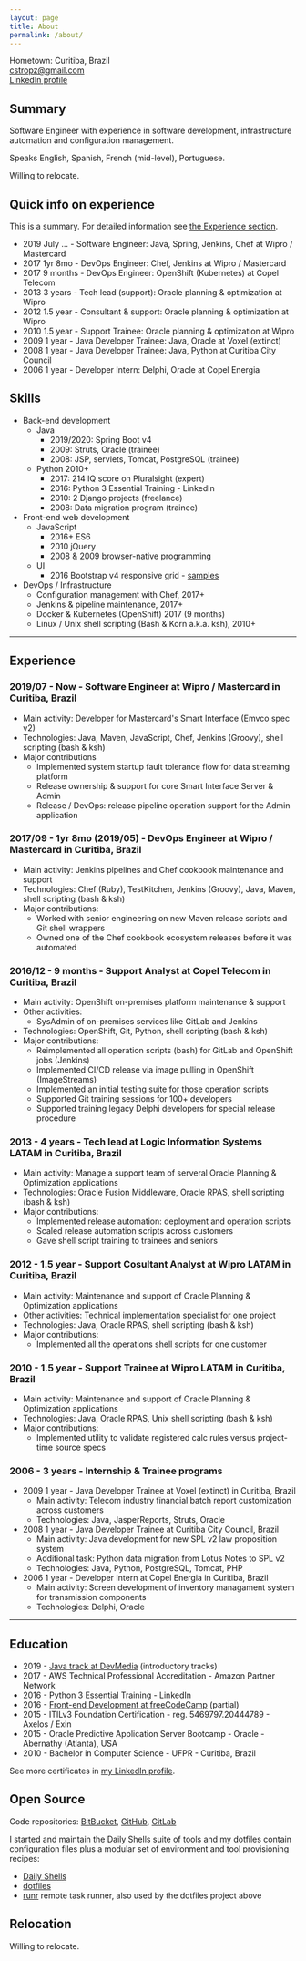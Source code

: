 ```yaml
---
layout: page
title: About
permalink: /about/
---
```


Hometown: Curitiba, Brazil  
cstropz@gmail.com  
[LinkedIn profile](https://linkedin.com/in/stroparo)  

## Summary

Software Engineer with experience in software development, infrastructure automation and configuration management.

Speaks English, Spanish, French (mid-level), Portuguese.

Willing to relocate.

## Quick info on experience

This is a summary. For detailed information see [the Experience section](#experience).

* 2019 July ... - Software Engineer: Java, Spring, Jenkins, Chef at Wipro / Mastercard
* 2017 1yr 8mo - DevOps Engineer: Chef, Jenkins at Wipro / Mastercard
* 2017 9 months - DevOps Engineer: OpenShift (Kubernetes) at Copel Telecom
* 2013 3 years - Tech lead (support): Oracle planning & optimization at Wipro
* 2012 1.5 year - Consultant & support: Oracle planning & optimization at Wipro
* 2010 1.5 year - Support Trainee: Oracle planning & optimization at Wipro
* 2009 1 year - Java Developer Trainee: Java, Oracle at Voxel (extinct)
* 2008 1 year - Java Developer Trainee: Java, Python at Curitiba City Council
* 2006 1 year - Developer Intern: Delphi, Oracle at Copel Energia

## Skills

* Back-end development
  - Java
    - 2019/2020: Spring Boot v4
    - 2009: Struts, Oracle (trainee)
    - 2008: JSP, servlets, Tomcat, PostgreSQL (trainee)
  - Python 2010+
    - 2017: 214 IQ score on Pluralsight (expert)
    - 2016: Python 3 Essential Training - LinkedIn
    - 2010: 2 Django projects (freelance)
    - 2008: Data migration program (trainee)
* Front-end web development
  - JavaScript
    - 2016+ ES6
    - 2010 jQuery
    - 2008 & 2009 browser-native programming
  - UI
    - 2016 Bootstrap v4 responsive grid - [samples](https://codepen.io/stroparo/full/qmLOYj/)
* DevOps / Infrastructure
  - Configuration management with Chef, 2017+
  - Jenkins & pipeline maintenance, 2017+
  - Docker & Kubernetes (OpenShift) 2017 (9 months)
  - Linux / Unix shell scripting (Bash & Korn a.k.a. ksh), 2010+

---

## Experience

### 2019/07 - Now - Software Engineer at Wipro / Mastercard in Curitiba, Brazil

* Main activity: Developer for Mastercard's Smart Interface (Emvco spec v2)
* Technologies: Java, Maven, JavaScript, Chef, Jenkins (Groovy), shell scripting (bash & ksh)
* Major contributions
  - Implemented system startup fault tolerance flow for data streaming platform
  - Release ownership & support for core Smart Interface Server & Admin
  - Release / DevOps: release pipeline operation support for the Admin application

### 2017/09 - 1yr 8mo (2019/05) - DevOps Engineer at Wipro / Mastercard in Curitiba, Brazil

* Main activity: Jenkins pipelines and Chef cookbook maintenance and support
* Technologies: Chef (Ruby), TestKitchen, Jenkins (Groovy), Java, Maven, shell scripting (bash & ksh)
* Major contributions:
  - Worked with senior engineering on new Maven release scripts and Git shell wrappers
  - Owned one of the Chef cookbook ecosystem releases before it was automated

### 2016/12 - 9 months - Support Analyst at Copel Telecom in Curitiba, Brazil

* Main activity: OpenShift on-premises platform maintenance & support
* Other activities:
  - SysAdmin of on-premises services like GitLab and Jenkins
* Technologies: OpenShift, Git, Python, shell scripting (bash & ksh)
* Major contributions:
  - Reimplemented all operation scripts (bash) for GitLab and OpenShift jobs (Jenkins)
  - Implemented CI/CD release via image pulling in OpenShift (ImageStreams)
  - Implemented an initial testing suite for those operation scripts
  - Supported Git training sessions for 100+ developers
  - Supported training legacy Delphi developers for special release procedure

### 2013 - 4 years - Tech lead at Logic Information Systems LATAM in Curitiba, Brazil

* Main activity: Manage a support team of serveral Oracle Planning & Optimization applications
* Technologies: Oracle Fusion Middleware, Oracle RPAS, shell scripting (bash & ksh)
* Major contributions:
  - Implemented release automation: deployment and operation scripts
  - Scaled release automation scripts across customers
  - Gave shell script training to trainees and seniors

### 2012 - 1.5 year - Support Cosultant Analyst at Wipro LATAM in Curitiba, Brazil

* Main activity: Maintenance and support of Oracle Planning & Optimization applications
* Other activities: Technical implementation specialist for one project
* Technologies: Java, Oracle RPAS, shell scripting (bash & ksh)
* Major contributions:
  - Implemented all the operations shell scripts for one customer

### 2010 - 1.5 year - Support Trainee at Wipro LATAM in Curitiba, Brazil

* Main activity: Maintenance and support of Oracle Planning & Optimization applications
* Technologies: Java, Oracle RPAS, Unix shell scripting (bash & ksh)
* Major contributions:
  - Implemented utility to validate registered calc rules versus project-time source specs

### 2006 - 3 years - Internship & Trainee programs

* 2009 1 year - Java Developer Trainee at Voxel (extinct) in Curitiba, Brazil
  - Main activity: Telecom industry financial batch report customization across customers
  - Technologies: Java, JasperReports, Struts, Oracle
* 2008 1 year - Java Developer Trainee at Curitiba City Council, Brazil
  - Main activity: Java development for new SPL v2 law proposition system
  - Additional task: Python data migration from Lotus Notes to SPL v2
  - Technologies: Java, Python, PostgreSQL, Tomcat, PHP
* 2006 1 year - Developer Intern at Copel Energia in Curitiba, Brazil
  - Main activity: Screen development of inventory managament system for transmission components
  - Technologies: Delphi, Oracle

---

## Education

* 2019 - [Java track at DevMedia](https://www.devmedia.com.br/guia/programador-java/37809) (introductory tracks)
* 2017 - AWS Technical Professional Accreditation - Amazon Partner Network
* 2016 - Python 3 Essential Training - LinkedIn
* 2016 - [Front-end Development at freeCodeCamp](https://www.freecodecamp.org/stroparo) (partial)
* 2015 - ITILv3 Foundation Certification - reg. 5469797.20444789 - Axelos / Exin
* 2015 - Oracle Predictive Application Server Bootcamp - Oracle - Abernathy (Atlanta), USA
* 2010 - Bachelor in Computer Science - UFPR - Curitiba, Brazil

See more certificates in [my LinkedIn profile](https://linkedin.com/in/stroparo).

## Open Source

Code repositories: [BitBucket](https://bitbucket.org/stroparo), [GitHub](https://github.com/stroparo), [GitLab](https://gitlab.com/users/stroparo/projects)

I started and maintain the Daily Shells suite of tools and my dotfiles contain configuration files plus a modular set
of environment and tool provisioning recipes:

* [Daily Shells](https://github.com/stroparo/ds)
* [dotfiles](https://github.com/stroparo/dotfiles)
* [runr](https://github.com/stroparo/runr) remote task runner, also used by the dotfiles project above

## Relocation

Willing to relocate.

